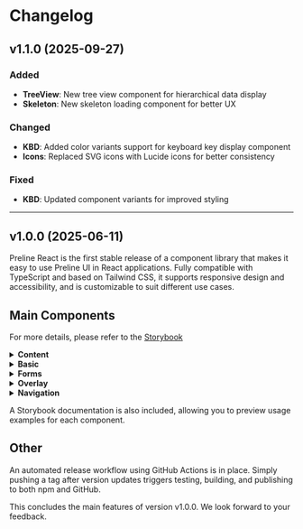 # Changelog

## v1.1.0 (2025-09-27)

### Added

- **TreeView**: New tree view component for hierarchical data display
- **Skeleton**: New skeleton loading component for better UX

### Changed

- **KBD**: Added color variants support for keyboard key display component
- **Icons**: Replaced SVG icons with Lucide icons for better consistency

### Fixed

- **KBD**: Updated component variants for improved styling

---

## v1.0.0 (2025-06-11)

Preline React is the first stable release of a component library that makes it easy to use Preline UI in React applications. Fully compatible with TypeScript and based on Tailwind CSS, it supports responsive design and accessibility, and is customizable to suit different use cases.

## Main Components

For more details, please refer to the [Storybook](https://minagishl.github.io/preline-react/)

<details>
<summary><strong>Content</strong></summary>

- Typography
- Link
- Divider
- KBD

</details>

<details>
<summary><strong>Basic</strong></summary>

- Alert
- Avatar
- AvatarGroup
- Badge
- Blockquote
- Button
- ButtonGroup
- Card
- ChatBubble
- Collapse
- Device
- LegendIndicator
- List
- Progress
- Ratings
- Spinner
- StyledIcon
- Timeline
- Toast

</details>

<details>
<summary><strong>Forms</strong></summary>

- Input
- InputGroup
- InputNumber
- Textarea
- Select
- Checkbox
- Radio
- Switch
- FileInput
- RangeSlider
- ColorPicker
- TimePicker
- StrongPassword
- TogglePassword

</details>

<details>
<summary><strong>Overlay</strong></summary>

- Modal
- Tooltip
- Popover

</details>

<details>
<summary><strong>Navigation</strong></summary>

- Accordion
- Pagination

</details>

A Storybook documentation is also included, allowing you to preview usage examples for each component.

## Other

An automated release workflow using GitHub Actions is in place. Simply pushing a tag after version updates triggers testing, building, and publishing to both npm and GitHub.

This concludes the main features of version v1.0.0. We look forward to your feedback.
